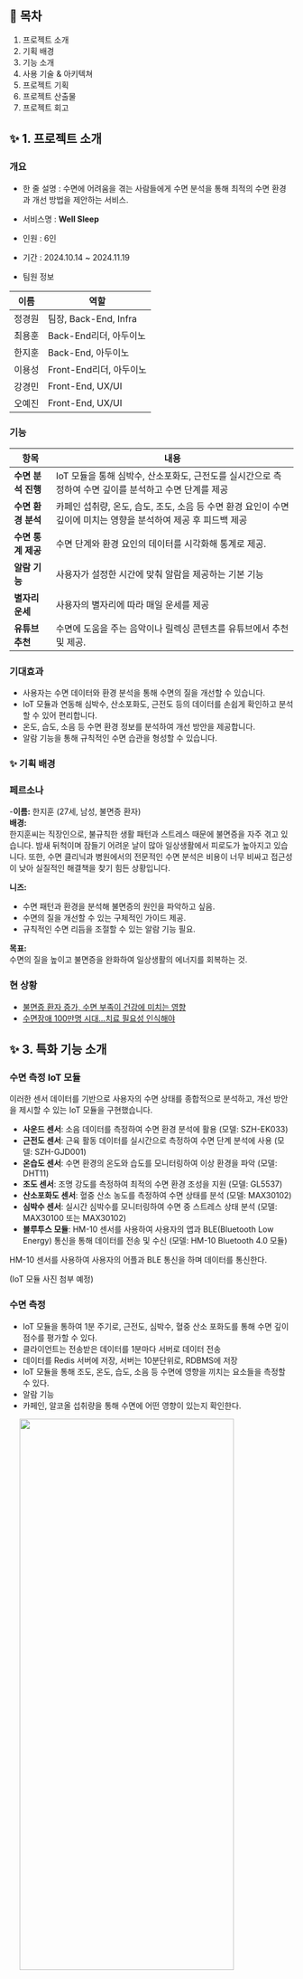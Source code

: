 ## 🚩 목차

1. 프로젝트 소개
2. 기획 배경
3. 기능 소개
4. 사용 기술 & 아키텍쳐
5. 프로젝트 기획
6. 프로젝트 산출물
7. 프로젝트 회고
   <br>

## ✨ 1. 프로젝트 소개

### 개요

- 한 줄 설명 : 수면에 어려움을 겪는 사람들에게 수면 분석을 통해 최적의 수면 환경과 개선 방법을 제안하는 서비스.

- 서비스명 : **Well Sleep**
- 인원 : 6인
- 기간 : 2024.10.14 ~ 2024.11.19
- 팀원 정보

| 이름   | 역할                |
| ------ | ------------------- |
| 정경원 | 팀장, Back-End, Infra      |
| 최용훈 | Back-End리더, 아두이노 |
| 한지훈 | Back-End, 아두이노     |
| 이용성 | Front-End리더, 아두이노       |
| 강경민 | Front-End, UX/UI           |
| 오예진 | Front-End, UX/UI           |

### 기능

| 항목               | 내용                                                                                                             |
| ------------------ | ---------------------------------------------------------------------------------------------------------------- |
| **수면 분석 진행** | IoT 모듈을 통해 심박수, 산소포화도, 근전도를 실시간으로 측정하여 수면 깊이를 분석하고 수면 단계를 제공           |
| **수면 환경 분석** | 카페인 섭취량, 온도, 습도, 조도, 소음 등 수면 환경 요인이 수면 깊이에 미치는 영향을 분석하여 제공 후 피드백 제공 |
| **수면 통계 제공** | 수면 단계와 환경 요인의 데이터를 시각화해 통계로 제공.                                                           |
| **알람 기능**      | 사용자가 설정한 시간에 맞춰 알람을 제공하는 기본 기능                                                            |
| **별자리 운세**    | 사용자의 별자리에 따라 매일 운세를 제공                                                                          |
| **유튜브 추천**    | 수면에 도움을 주는 음악이나 릴렉싱 콘텐츠를 유튜브에서 추천 및 제공.                                             |

### 기대효과

- 사용자는 수면 데이터와 환경 분석을 통해 수면의 질을 개선할 수 있습니다.
- IoT 모듈과 연동해 심박수, 산소포화도, 근전도 등의 데이터를 손쉽게 확인하고 분석할 수 있어 편리합니다.
- 온도, 습도, 소음 등 수면 환경 정보를 분석하여 개선 방안을 제공합니다.
- 알람 기능을 통해 규칙적인 수면 습관을 형성할 수 있습니다.

### ✨ 기획 배경

### 페르소나

-**이름:** 한지훈 (27세, 남성, 불면증 환자)  
**배경:**  
한지훈씨는 직장인으로, 불규칙한 생활 패턴과 스트레스 때문에 불면증을 자주 겪고 있습니다. 밤새 뒤척이며 잠들기 어려운 날이 많아 일상생활에서 피로도가 높아지고 있습니다. 또한, 수면 클리닉과 병원에서의 전문적인 수면 분석은 비용이 너무 비싸고 접근성이 낮아 실질적인 해결책을 찾기 힘든 상황입니다.

**니즈:**

- 수면 패턴과 환경을 분석해 불면증의 원인을 파악하고 싶음.
- 수면의 질을 개선할 수 있는 구체적인 가이드 제공.
- 규칙적인 수면 리듬을 조절할 수 있는 알람 기능 필요.

**목표:**  
수면의 질을 높이고 불면증을 완화하여 일상생활의 에너지를 회복하는 것.

### 현 상황

- [불면증 환자 증가, 수면 부족이 건강에 미치는 영향](https://www.ytn.co.kr/_ln/0103_202408080833238626)
- [수면장애 100만명 시대…치료 필요성 인식해야](https://www.medicaltimes.com/Main/News/NewsView.html?ID=1157876)

## ✨ 3. 특화 기능 소개

### 수면 측정 IoT 모듈

이러한 센서 데이터를 기반으로 사용자의 수면 상태를 종합적으로 분석하고, 개선 방안을 제시할 수 있는 IoT 모듈을 구현했습니다.

- **사운드 센서**: 소음 데이터를 측정하여 수면 환경 분석에 활용 (모델: SZH-EK033)
- **근전도 센서**: 근육 활동 데이터를 실시간으로 측정하여 수면 단계 분석에 사용 (모델: SZH-GJD001)
- **온습도 센서**: 수면 환경의 온도와 습도를 모니터링하여 이상 환경을 파악 (모델: DHT11)
- **조도 센서**: 조명 강도를 측정하여 최적의 수면 환경 조성을 지원 (모델: GL5537)
- **산소포화도 센서**: 혈중 산소 농도를 측정하여 수면 상태를 분석 (모델: MAX30102)
- **심박수 센서**: 실시간 심박수를 모니터링하여 수면 중 스트레스 상태 분석 (모델: MAX30100 또는 MAX30102)
- **블루투스 모듈**: HM-10 센서를 사용하여 사용자의 앱과 BLE(Bluetooth Low Energy) 통신을 통해 데이터를 전송 및 수신 (모델: HM-10 Bluetooth 4.0 모듈)

HM-10 센서를 사용하여 사용자의 어플과 BLE 통신을 하며 데이터를 통신한다.

(IoT 모듈 사진 첨부 예정)

### 수면 측정

- IoT 모듈을 통하여 1분 주기로, 근전도, 심박수, 혈중 산소 포화도를 통해 수면 깊이 점수를 평가할 수 있다.
- 클라이언트는 전송받은 데이터를 1분마다 서버로 데이터 전송
- 데이터를 Redis 서버에 저장, 서버는 10분단위로, RDBMS에 저장
- IoT 모듈을 통해 조도, 온도, 습도, 소음 등 수면에 영향을 끼치는 요소들을 측정할 수 있다.
- 알람 기능
- 카페인, 알코올 섭취량을 통해 수면에 어떤 영향이 있는지 확인한다.

&emsp; <img src="images/수면시작1.png" width="380" height="50%"/> <img src="images/수면시작2.png" width="380" height="50%"/><br>

### 수면 통계 제공

- 일별, 주별, 월별 수면 시간 및 수면 데이터를 시각화하여 제공한다.
- 평균 수면 깊이 점수와 수면 패턴을 분석해 사용자 맞춤형 피드백을 제공한다.
- 수면 환경(조도, 온도, 습도, 소음)과 수면 질의 연관성을 분석하여 통계로 제공한다.

&emsp; <img src="images/수면분석1.png" width="380" height="1100"/> <img src="images/수면분석2.png" width="380" height="1500"/><br>

| **알람 기능** | 사용자가 설정한 시간에 맞춰 알람을 제공하는 기본 기능 |
| **별자리 운세** | 사용자의 별자리에 따라 매일 운세를 제공 |
| **유튜브 추천** | 수면에 도움을 주는 음악이나 릴렉싱 콘텐츠를 유튜브에서 추천 및 제공. |

## ✨ 4. 사용 기술 & 아키텍쳐

- **프론트엔드** : Arduino, React-Native, TypeScript, Styled-Components, Axios, Redux, Webview, Expo
- **백엔드** : SpringBoot, SpringSecurity, JPA, Oauth2.0, JWT, Swagger
- **DB** : MariaDB, Redis
- **인프라** : Docker, Nginx, Jenkins, Ubuntu, EC2, S3
- **이슈 관리** : JIRA, GitLab, Notion

### 아키텍쳐

&emsp; <img src="images/아키텍처.png" width="1000" height="600"/>

## ✨ 5. 프로젝트 기획

### 기능명세서

&emsp; <img src="images/기능명세서1.PNG" width="480" height="50%"/> &emsp; <img src="images/기능명세서2.PNG" width="480" height="50%"/>
&emsp; <img src="images/기능명세서3.PNG" width="480" height="50%"/> &emsp; <img src="images/기능명세서4.PNG" width="480" height="50%"/>
&emsp; <img src="images/기능명세서5.PNG" width="480" height="50%"/> &emsp; <img src="images/기능명세서6.PNG" width="480" height="50%"/>

### API명세서

&emsp; <img src="images/api명세서1.PNG" width="480" height="50%"/> &emsp; <img src="images/api명세서2.PNG" width="480" height="50%"/> <img src="images/api명세서3.PNG" width="480" height="50%"/>

### ERD

&emsp; &emsp; <img src="images/erd.png" width="1000" height="450"/>

## ✨ 7. 프로젝트 회고

<table>
  <tr>
    <th style="text-align:center;"> 이름 </td>
    <th style="text-align:center;"> 역할 </td>
    <th style="text-align:center;"> 소감 </td>
  </tr>
  <tr>
    <td style="text-align:center;">
      <img src="images/jkw.jpg" width="100" height="30%" style="margin: 0;"/><br>정경원
    </td>
    <td style="text-align:center;">
      팀장, Back-End, Infra
    </td>
    <td>
      팀원들과 함께 협력하며 어려움을 해결하고, 안정적이고 효율적인 백엔드 및 인프라를 구축한 경험은 제 커리어의 큰 자산이 되었습니다. 기술적 성장뿐만 아니라 팀워크의 가치를 다시금 느낄 수 있었던 소중한 시간들이었고, 앞으로도 이러한 경험을 바탕으로 더 나은 시스템과 프로세스를 만들어가겠습니다.
    </td>
  </tr>
  <tr>
    <td style="text-align:center;">
      <img src="images/cyh.jpg" width="100" height="30%" style="margin: 0;"/><br>최용훈
    </td>
    <td style="text-align:center;">
      Back-End리더, 아두이노
    </td>
    <td>
      마지막 프로젝트를 잘 마무리할 수 있도록 도와주고 열심히 해준 팀원들에게 감사하다는 말 전하고 싶습니다. 유익한 시간이었습니다.
    </td>
  </tr>
  <tr>
    <td style="text-align:center;">
      <img src="images/hjh.JPG" width="100" height="30%" style="margin: 0;"/><br>한지훈
    </td>
    <td style="text-align:center;">
      Back-End, 아두이노
    </td>
    <td>
      우선 모든 팀원들에게 기획부터 개발, 배포까지의 프로젝트 개발은 모두 고생했다고 말씀드리고 싶습니다.  
좋은 팀원들 덕에 충분히 고민하고 배우는 시간을 가질 수 있어 한층 더 성장할 수 있었습니다.  
직접 아두이노를 활용해 시스템을 구현하고 이를 통해 시스템을 제작하며 정말 많은 것을 배웠습니다.   
팀원분들 다들 고생하면서 프로젝트를 진행하였고, 그만한 결과까지 나와 만족해서 팀원분들께 정말 고맙다고 느꼈습니다.
    </td>
  </tr>
  <tr>
    <td style="text-align:center;">
      <img src="images/lys.jpg" width="100" height="30%" style="margin: 0;"/><br>이용성
    </td>
    <td style="text-align:center;">
      Front-End 리더
    </td>
    <td>
      멋진 팀원들과 색다른 주제와 기술로 개발을 할 수 있어서 정말 즐거웠습니다. 마지막 프로젝트라 아쉬운 마음도 있지만 한편으론 팀원 모두와 함께 많이 성장한것 같아서 좋습니다.
    </td>
  </tr>
  <tr>
    <td style="text-align:center;">
      <img src="images/kkm.jpeg" width="100" height="30%" style="margin: 0;"/><br>강경민
    </td>
    <td style="text-align:center;">
      Front-End, UX/UI
    </td>
    <td>
      훌륭한 팀원과 함께하면서 많이 의지하고 배웠습니다 어려운 상황에 맞닥뜨려도 끝까지 완주하고 마무리할 수 있도록 달려온 팀원들에게 감사의 인사를 드리고 싶습니다. 오류를 해결하느라 다들 정말 고생 많았어요! 함께 문제를 해결하려고 애쓴 시간이 많이 기억에 남습니다. 여러 어려움 속에서도 끝까지 함께해주어서 감사했습니다. 모두 앞으로도 원하는 진로에서 좋은 성과 만들어나가길 바랍니다!
    </td>
  </tr>
  <tr>
    <td style="text-align:center;">
      <img src="images/oyj.jpg" width="100" height="30%" style="margin: 0;"/><br>오예진
    </td>
    <td style="text-align:center;">
      Front-End, UX/UI
    </td>
    <td>
      촉박한 일정 속에서 프로젝트를 잘 마무리하게 되어 기쁩니다. RN을 활용해 앱 개발을 경험해볼 수 있어서 좋았고, 복잡한 데이터를 차트로 시각화 해보는 게 재미있었습니다.
    </td>
  </tr>
</table>
<br><br>
